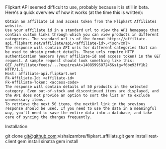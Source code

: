 Flipkart API seemed difficult to use, probably because it is still in beta. Here's a quick overview of how it works (at the time this is written):

    Obtain an affiliate id and access token from the Flipkart Affiliates website.
    Use your affiliate id in a standard url to view the API homepage that contain custom links through which you can view products in different categories. The standard url is of the format https://affiliate-api.flipkart.net/affiliate/api/<affiliate-id>.<json/xml>
    The response will contain API urls for different categories that can be used to obtain product details. These urls require HTTP authentication headers (your affiliate-id and access token) in the GET request. A sample request should look something like this:
    GET /affiliate/feeds/...?expiresAt=1408599587245&sig=f6be93ff1b2 HTTP/1.1
    Host: affiliate-api.flipkart.net
    Fk-Affiliate-Id: <affiliate-id>
    Fk-Affiliate-Token: <access-code>
    The response will contain details of 50 products in the selected category. Even out-of-stock and discontinued items are displayed, and the API does not provide an option to sort the list or to exclude unnecessary items.
    To retrieve the next 50 items, the nextUrl link in the previous response should be used. If you need to use the data in a meaningful way, you'll need to save the entire data into a database, and take care of syncing the changes frequently.



Installation

git clone git@github.com:vishalzambre/flipkart_affiliats.git
gem install rest-client
gem install sinatra
gem install 